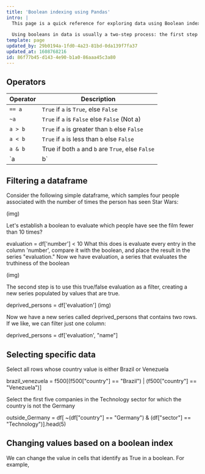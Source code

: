 ```yaml
---
title: 'Boolean indexing using Pandas'
intro: |
  This page is a quick reference for exploring data using Boolean indexing in Pandas. Remember that a boolean operation returns only True or False, and can only be performed against a series.
  
  Using booleans in data is usually a two-step process: the first step is to evaluate the series and identify which cell is true and which is false relative to the given boolean. The second step is to filter the series based on  the boolean result.
template: page
updated_by: 29b0194a-1fd0-4a23-81bd-0da139f7fa37
updated_at: 1608768216
id: 86f77b45-d143-4e90-b1a0-86aaa45c3a80
---
```

## Operators

|Operator | Description |
| ----------- | ----------- |
|`== a` | `True` if `a` is `True`, else `False`|
|`~a`| `True` if `a` is `False` else `False` (Not a) |
|`a > b`| `True` if `a` is greater than `b` else `False`|
|`a < b`| `True` if `a` is less than `b` else `False`|
|`a & b`| True if both `a` and `b` are `True`, else `False`|
|`a | b`| True if either `a` or `b` is `True`. `False` if both are `False`|



## Filtering a dataframe

Consider the following simple dataframe, which samples four people associated with the number of times the person has seen Star Wars:

(img)

Let's establish a boolean to evaluate which people have see the film fewer than 10 times?

evaluation = df['number'] < 10
What this does is evaluate every entry in the column 'number', compare it with the boolean, and place the result in the series "evaluation." Now we have evaluation, a series that evaluates the truthiness of the boolean

(img)

The second step is to use this true/false evaluation as a filter, creating a new series populated by values that are true.

deprived_persons = df['evaluation']
(img)

Now we have a new series called deprived\_persons that contains two rows. If we like, we can filter just one column:

deprived_persons = df['evaluation', "name"]

## Selecting specific data

Select all rows whose country value is either Brazil or Venezuela

brazil_venezuela = f500[(f500["country"] == "Brazil") | (f500["country"] == "Venezuela")]

Select the first five companies in the Technology sector for which the country is not the Germany

outside_Germany = df[ ~(df["country"] == "Germany") & (df["sector"] == "Technology")].head(5)


## Changing values based on a boolean index

We can change the value in cells that identify as True in a boolean. For example,